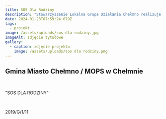 ```yaml
---
title: SOS Dla Rodziny
description: "Stowarzyszenie Lokalna Grupa Działania Chełmno realizuje projekt \"Wsparcie na rzecz kosztów bieżących i animacji\" współfinansowanego w ramach Europejskiego Funduszu Społecznego, w ramach Regionalnego Programu Operacyjnego Województwa Kujawsko-Pomorskiego. •\tCałkowita wartość projektu: 527 383,83 zł, •\tCałkowita wartość dofinansowania: 501 014,63 zł, •\tWkład własny: 26 369, 20 zł."
date: 2024-01-23T07:59:24.079Z
tags:
  - projekt
image: /assets/uploads/sos-dla-rodziny.jpg
imageAlt: zdjęcie tytułowe
gallery:
  - caption: zdjęcie projektu
    image: /assets/uploads/sos dla rodziny.png
---
```

## Gmina Miasto Chełmno / MOPS w Chełmnie

<br>

"SOS DLA RODZINY"

<br>

2019/G/1/11
